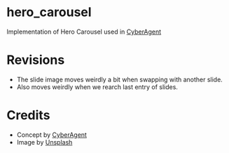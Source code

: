 # hero_carousel

Implementation of Hero Carousel used in [CyberAgent](https://www.cyberagent.co.jp/)

# Revisions

- The slide image moves weirdly a bit when swapping with another slide.
- Also moves weirdly when we rearch last entry of slides.

# Credits

- Concept by [CyberAgent](https://www.cyberagent.co.jp/)
- Image by [Unsplash](https://unsplash.com/)